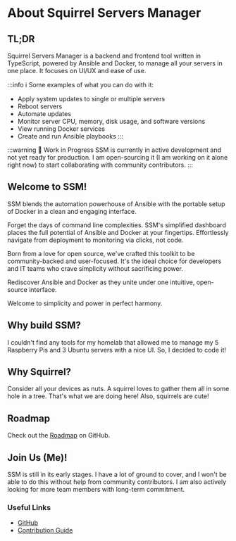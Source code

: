 # About Squirrel Servers Manager

## TL;DR
Squirrel Servers Manager is a backend and frontend tool written in TypeScript, powered by Ansible and Docker, to manage all your servers in one place. It focuses on UI/UX and ease of use.

:::info ℹ️ Some examples of what you can do with it:
- Apply system updates to single or multiple servers
- Reboot servers
- Automate updates
- Monitor server CPU, memory, disk usage, and software versions
- View running Docker services
- Create and run Ansible playbooks
  :::

:::warning 🚧 Work in Progress
SSM is currently in active development and not yet ready for production. I am open-sourcing it (I am working on it alone right now) to start collaborating with community contributors.
:::

## Welcome to SSM!

SSM blends the automation powerhouse of Ansible with the portable setup of Docker in a clean and engaging interface.

Forget the days of command line complexities. SSM's simplified dashboard places the full potential of Ansible and Docker at your fingertips. Effortlessly navigate from deployment to monitoring via clicks, not code.

Born from a love for open source, we've crafted this toolkit to be community-backed and user-focused. It's the ideal choice for developers and IT teams who crave simplicity without sacrificing power.

Rediscover Ansible and Docker as they unite under one intuitive, open-source interface.

Welcome to simplicity and power in perfect harmony.

## Why build SSM?

I couldn't find any tools for my homelab that allowed me to manage my 5 Raspberry Pis and 3 Ubuntu servers with a nice UI. So, I decided to code it!

## Why Squirrel?

Consider all your devices as nuts. A squirrel loves to gather them all in some hole in a tree. That's what we are doing here! Also, squirrels are cute!

## Roadmap

Check out the [Roadmap](https://github.com/orgs/SquirrelCorporation/projects/2) on GitHub.

## Join Us (Me)!

SSM is still in its early stages. I have a lot of ground to cover, and I won't be able to do this without help from community contributors. I am also actively looking for more team members with long-term commitment.

### Useful Links

- [GitHub](https://github.com/SquirrelCorporation/SquirrelServersManager/)
- [Contribution Guide](/contribute/)
